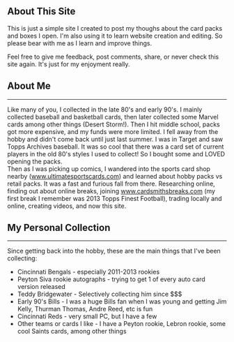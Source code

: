 About This Site
---------
  
  This is just a simple site I created to post my thoughs about the card packs and boxes I open.
I'm also using it to learn website creation and editing.  So please bear with me as I learn and improve things.

Feel free to give me feedback, post comments, share, or never check this site again.  It's just for my enjoyment really.

About Me
--------
--------
  
  Like many of you, I collected in the late 80's and early 90's.  I mainly collected baseball and basketball cards, then later collected some Marvel cards among other things (Desert Storm!).  Then I hit middle school, packs got more expensive, and my funds were more limited.  I fell away from the hobby and didn't come back until just last summer.  I was in Target and saw Topps Archives baseball.  It was so cool that there was a card set of current players in the old 80's styles I used to collect!  So I bought some and LOVED opening the packs.  
    Then as I was picking up comics, I wandered into the sports card shop nearby (www.ultimatesportscards.com) and learned about hobby packs vs retail packs.  It was a fast and furious fall from there.  Researching online, finding out about online breaks, joining www.cardsmithsbreaks.com (my first break I remember was 2013 Topps Finest Football), trading locally and online, creating videos, and now this site.
  
My Personal Collection
-------
-------
  
Since getting back into the hobby, these are the main things that I've been collecting:    
  * Cincinnati Bengals - especially 2011-2013 rookies
  * Peyton Siva rookie autographs - trying to get 1 of every auto card version released
  * Teddy Bridgewater - Selectively collecting him since $$$
  * Early 90's Bills - I was a huge Bills fan when I was young and getting Jim Kelly, Thurman Thomas, Andre Reed, etc is fun
  * Cincinnati Reds - very small PC, but I have a few
  * Other teams or cards I like - I have a Peyton rookie, Lebron rookie, some cool Saints cards, among other things
